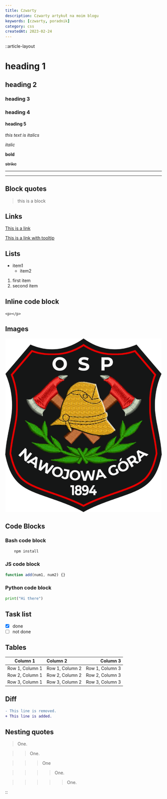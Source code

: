 ```yaml
---
title: Czwarty
description: Czwarty artykuł na moim blogu
keywords: [czwarty, poradnik]
category: css
createdAt: 2023-02-24
---
```


::article-layout

# heading 1

## heading 2

### heading 3

### heading 4

#### heading 5

_this text is italics_

_italic_

**bold**

~~strike~~

---

---

## Block quotes

> this is a block

## Links

[This is a link](inserlink.com)

[This is a link with tooltip](inserlink.com 'tooltip')

## Lists

- item1
  - item2

1. first item
2. second item

## Inline code block

`<p></p>`

## Images

![OSP Nawojowa Góra](/images/logo.png)

## Code Blocks

### Bash code block

```bash
    npm install

```

### JS code block

```javascript
function add(num1, num2) {}
```

### Python code block

```python
print("Hi there")
```

## Task list

- [x] done
- [ ] not done

## Tables

|    Column 1     | Column 2        |        Column 3 |
| :-------------: | :-------------- | --------------: |
| Row 1, Column 1 | Row 1, Column 2 | Row 1, Column 3 |
| Row 2, Column 1 | Row 2, Column 2 | Row 2, Column 3 |
| Row 3, Column 1 | Row 3, Column 2 | Row 3, Column 3 |

## Diff

```diff
- This line is removed.
+ This line is added.
```

## Nesting quotes

> One.

> > One.

> > > One

> > > > One.

> > > > > One.

::
